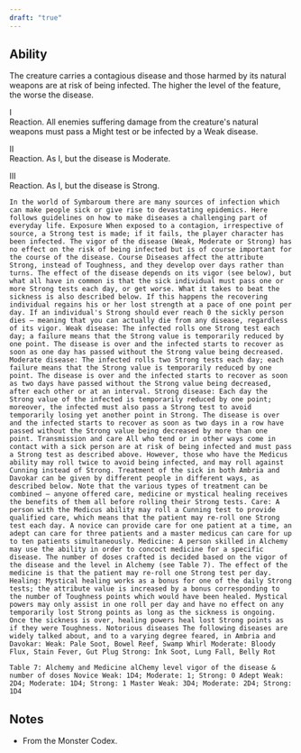 ```yaml
---
draft: "true"
---
```

## Ability
The creature carries a contagious disease and those harmed by its natural weapons are at risk of being infected. The higher the level of the feature, the worse the disease.

I<br>Reaction. All enemies suffering damage from the creature's natural weapons must pass a Might test or be infected by a Weak disease.

II<br>Reaction. As I, but the disease is Moderate.

III<br>Reaction. As I, but the disease is Strong.

`In the world of Symbaroum there are many sources of infection which can make people sick or give rise to devastating epidemics. Here follows guidelines on how to make diseases a challenging part of everyday life. Exposure When exposed to a contagion, irrespective of source, a Strong test is made; if it fails, the player character has been infected. The vigor of the disease (Weak, Moderate or Strong) has no effect on the risk of being infected but is of course important for the course of the disease. Course Diseases affect the attribute Strong, instead of Toughness, and they develop over days rather than turns. The effect of the disease depends on its vigor (see below), but what all have in common is that the sick individual must pass one or more Strong tests each day, or get worse. What it takes to beat the sickness is also described below. If this happens the recovering individual regains his or her lost strength at a pace of one point per day. If an individual's Strong should ever reach 0 the sickly person dies – meaning that you can actually die from any disease, regardless of its vigor. Weak disease: The infected rolls one Strong test each day; a failure means that the Strong value is temporarily reduced by one point. The disease is over and the infected starts to recover as soon as one day has passed without the Strong value being decreased. Moderate disease: The infected rolls two Strong tests each day; each failure means that the Strong value is temporarily reduced by one point. The disease is over and the infected starts to recover as soon as two days have passed without the Strong value being decreased, after each other or at an interval. Strong disease: Each day the Strong value of the infected is temporarily reduced by one point; moreover, the infected must also pass a Strong test to avoid temporarily losing yet another point in Strong. The disease is over and the infected starts to recover as soon as two days in a row have passed without the Strong value being decreased by more than one point. Transmission and care All who tend or in other ways come in contact with a sick person are at risk of being infected and must pass a Strong test as described above. However, those who have the Medicus ability may roll twice to avoid being infected, and may roll against Cunning instead of Strong. Treatment of the sick in both Ambria and Davokar can be given by different people in different ways, as described below. Note that the various types of treatment can be combined – anyone offered care, medicine or mystical healing receives the benefits of them all before rolling their Strong tests. Care: A person with the Medicus ability may roll a Cunning test to provide qualified care, which means that the patient may re-roll one Strong test each day. A novice can provide care for one patient at a time, an adept can care for three patients and a master medicus can care for up to ten patients simultaneously. Medicine: A person skilled in Alchemy may use the ability in order to concoct medicine for a specific disease. The number of doses crafted is decided based on the vigor of the disease and the level in Alchemy (see Table 7). The effect of the medicine is that the patient may re-roll one Strong test per day. Healing: Mystical healing works as a bonus for one of the daily Strong tests; the attribute value is increased by a bonus corresponding to the number of Toughness points which would have been healed. Mystical powers may only assist in one roll per day and have no effect on any temporarily lost Strong points as long as the sickness is ongoing. Once the sickness is over, healing powers heal lost Strong points as if they were Toughness. Notorious diseases The following diseases are widely talked about, and to a varying degree feared, in Ambria and Davokar: Weak: Pale Soot, Bowel Reef, Swamp Whirl Moderate: Bloody Flux, Stain Fever, Gut Plug Strong: Ink Soot, Lung Fall, Belly Rot`

`Table 7: Alchemy and Medicine alChemy level vigor of the disease & number of doses Novice Weak: 1D4; Moderate: 1; Strong: 0 Adept Weak: 2D4; Moderate: 1D4; Strong: 1 Master Weak: 3D4; Moderate: 2D4; Strong: 1D4`

## Notes
* From the Monster Codex.